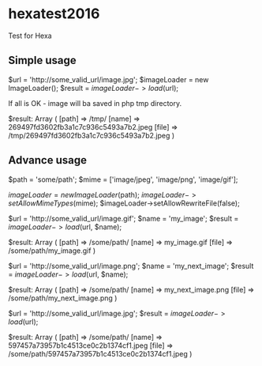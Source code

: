 # hexatest2016
Test for Hexa 


Simple usage
------------

$url = 'http://some_valid_url/image.jpg';
$imageLoader = new ImageLoader();
$result = $imageLoader->load($url);

If all is OK - image will ba saved in php tmp directory.

$result:
Array
(
    [path] => /tmp/
    [name] => 269497fd3602fb3a1c7c936c5493a7b2.jpeg
    [file] => /tmp/269497fd3602fb3a1c7c936c5493a7b2.jpeg
)



Advance usage
------------- 

$path = 'some/path';
$mime = ['image/jpeg', 'image/png', 'image/gif'];

$imageLoader = new ImageLoader($path);
$imageLoader->setAllowMimeTypes($mime);
$imageLoader->setAllowRewriteFile(false);


$url = 'http://some_valid_url/image.gif';
$name = 'my_image';
$result = $imageLoader->load($url, $name);

$result:
Array
(
    [path] => /some/path/
    [name] => my_image.gif
    [file] => /some/path/my_image.gif
)


$url = 'http://some_valid_url/image.png';
$name = 'my_next_image';
$result = $imageLoader->load($url, $name);

$result:
Array
(
    [path] => /some/path/
    [name] => my_next_image.png
    [file] => /some/path/my_next_image.png
)

$url = 'http://some_valid_url/image.jpg';
$result = $imageLoader->load($url);

$result:
Array
(
    [path] => /some/path/
    [name] => 597457a73957b1c4513ce0c2b1374cf1.jpeg
    [file] => /some/path/597457a73957b1c4513ce0c2b1374cf1.jpeg
)
